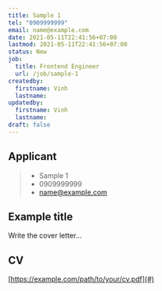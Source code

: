 ```yaml
---
title: Sample 1
tel: "0909999999"
email: name@example.com
date: 2021-05-11T22:41:56+07:00
lastmod: 2021-05-11T22:41:56+07:00
status: New
job:
  title: Frontend Engineer
  url: /job/sample-1
createdby:
  firstname: Vinh
  lastname:
updatedby:
  firstname: Vinh
  lastname:
draft: false
---
```


## Applicant

> - Sample 1
> - 0909999999
> - name@example.com

## Example title

Write the cover letter...

## CV

[https://example.com/path/to/your/cv.pdf](#)
